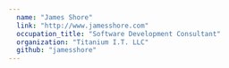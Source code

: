 ```yaml
---
  name: "James Shore"
  link: "http://www.jamesshore.com"
  occupation_title: "Software Development Consultant"
  organization: "Titanium I.T. LLC"
  github: "jamesshore"
---
```


